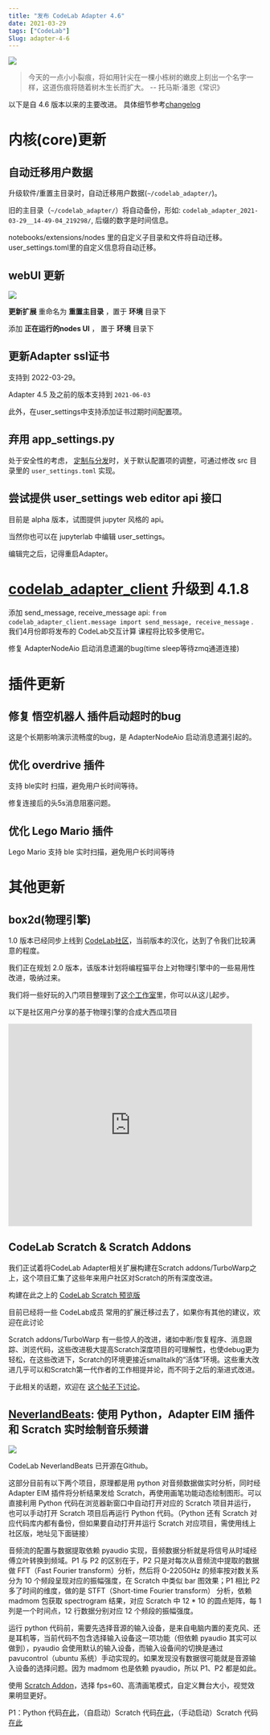 ```yaml
---
title: "发布 CodeLab Adapter 4.6"
date: 2021-03-29
tags: ["CodeLab"]
Slug: adapter-4-6
---
```


![](/img/0b6a24a5cb482dacb2cb7e6a405232cc.png)

>  今天的一点小小裂痕，将如用针尖在一棵小栋树的嫩皮上刻出一个名字一样，这道伤痕将随着树木生长而扩大。   -- 托马斯·潘恩《常识》

以下是自 4.6 版本以来的主要改进。 具体细节参考[changelog](https://adapter.codelab.club/changelog/)

<!--truncate-->

# 内核(core)更新

## 自动迁移用户数据
升级软件/重置主目录时，自动迁移用户数据(`~/codelab_adapter/`)。

旧的主目录（`~/codelab_adapter/`）将自动备份，形如: `codelab_adapter_2021-03-29__14-49-04_219298/`, 后缀的数字是时间信息。

notebooks/extensions/nodes 里的自定义子目录和文件将自动迁移。 user_settings.toml里的自定义信息将自动迁移。

## webUI 更新
![](/img/4a817b06c10ad79b1d3234ae6b19711b.png)

**更新扩展** 重命名为 **重置主目录** ，置于 **环境** 目录下


添加 **正在运行的nodes UI** ， 置于 **环境** 目录下

## 更新Adapter ssl证书
支持到 2022-03-29。

Adapter 4.5 及之前的版本支持到 `2021-06-03`

此外，在user_settings中支持添加证书过期时间配置项。


## 弃用 app_settings.py
处于安全性的考虑， [定制与分发](https://adapter.codelab.club/dev_guide/%E5%AE%9A%E5%88%B6%E4%B8%8E%E5%88%86%E5%8F%91/)时，关于默认配置项的调整，可通过修改 src 目录里的 `user_settings.toml` 实现。

## 尝试提供 user_settings web editor api 接口
目前是 alpha 版本，试图提供 jupyter 风格的 api。

当然你也可以在 jupyterlab 中编辑 user_settings。

编辑完之后，记得重启Adapter。

# [codelab_adapter_client](https://github.com/CodeLabClub/codelab_adapter_client_python) 升级到 4.1.8

添加 send_message, receive_message api: `from codelab_adapter_client.message import send_message, receive_message` . 我们4月份即将发布的 CodeLab交互计算 课程将比较多使用它。

修复 AdapterNodeAio 启动消息遗漏的bug(time sleep等待zmq通道连接)

# 插件更新
##  修复 悟空机器人 插件启动超时的bug
这是个长期影响演示流畅度的bug，是 AdapterNodeAio 启动消息遗漏引起的。

## 优化 overdrive 插件
支持 ble实时 扫描，避免用户长时间等待。

修复连接后的头5s消息阻塞问题。

## 优化 Lego Mario 插件
Lego Mario 支持 ble 实时扫描，避免用户长时间等待


# 其他更新

## box2d(物理引擎) 
1.0 版本已经同步上线到 [CodeLab社区](https://create.codelab.club/)，当前版本的汉化，达到了令我们比较满意的程度。

我们正在规划 2.0 版本，该版本计划将编程猫平台上对物理引擎中的一些易用性改进，吸纳过来。

我们将一些好玩的入门项目整理到了[这个工作室](https://create.codelab.club/studios/403/)里，你可以从这儿起步。

以下是社区用户分享的基于物理引擎的合成大西瓜项目

<iframe src="https://create.codelab.club/projects/9151/embed/" allowtransparency="true" width="485" height="402" frameborder="0" scrolling="no" allowfullscreen></iframe>

## CodeLab Scratch & Scratch Addons
我们正试着将CodeLab Adapter相关扩展构建在Scratch addons/TurboWarp之上，这个项目汇集了这些年来用户社区对Scratch的所有深度改进。

构建在此之上的 [CodeLab Scratch 预览版](https://addon.codelab.club/editor.html)

目前已经将一些 CodeLab成员 常用的扩展迁移过去了，如果你有其他的建议，欢迎在此讨论

Scratch addons/TurboWarp 有一些惊人的改进，诸如中断/恢复程序、消息跟踪、浏览代码，这些改进极大提高Scratch深度项目的可理解性，也使debug更为轻松，在这些改进下，Scratch的环境更接近smalltalk的“活体”环境。这些重大改进几乎可以和Scratch第一代作者的工作相提并论，而不同于之后的渐进式改进。

于此相关的话题，欢迎在 [这个帖子下讨论](https://discuss.codelab.club/t/topic/192)。

## [NeverlandBeats](https://github.com/CodeLabClub/NeverlandBeats): 使用 Python，Adapter EIM 插件和 Scratch 实时绘制音乐频谱

![](/img/cmap_thermal1.png)

CodeLab NeverlandBeats 已开源在Github。

这部分目前有以下两个项目，原理都是用 python 对音频数据做实时分析，同时经 Adapter EIM 插件将分析结果发给 Scratch，再使用画笔功能动态绘制图形。可以直接利用 Python 代码在浏览器新窗口中自动打开对应的 Scratch 项目并运行，也可以手动打开 Scratch 项目后再运行 Python 代码。（Python 还有 Scratch 对应代码库内都有备份，但如果要自动打开并运行 Scratch 对应项目，需使用线上社区版，地址见下面链接）

音频流的配置与数据提取依赖 pyaudio 实现，音频数据分析就是将信号从时域经傅立叶转换到频域。P1 与 P2 的区别在于，P2 只是对每次从音频流中提取的数据做 FFT（Fast Fourier transform）分析，然后将 0-22050Hz 的频率按对数关系分为 10 个频段呈现对应的振幅强度，在 Scratch 中类似 bar 图效果；P1 相比 P2 多了时间的维度，做的是 STFT（Short-time Fourier transform） 分析，依赖 madmom 包获取 spectrogram 结果，对应 Scratch 中 12 * 10 的圆点矩阵，每 1 列是一个时间点，12 行数据分别对应 12 个频段的振幅强度。

运行 python 代码前，需要先选择音源的输入设备，是来自电脑内置的麦克风、还是耳机等，当前代码不包含选择输入设备这一项功能（但依赖 pyaudio 其实可以做到），pyaudio 会使用默认的输入设备，而输入设备间的切换是通过 pavucontrol（ubuntu 系统）手动实现的。如果发现没有数据很可能就是音源输入设备的选择问题。因为 madmom 也是依赖 pyaudio，所以 P1、P2 都是如此。

使用 [Scratch Addon](https://addon.codelab.club/editor.html)，选择 fps=60、高清画笔模式，自定义舞台大小，视觉效果明显更好。

P1：Python 代码[在此](https://github.com/CodeLabClub/NeverlandBeats/blob/master/AA_madmomspectrogram.ipynb)，（自启动）Scratch 代码[在此](https://create.codelab.club/projects/9942/)，（手动启动）Scratch 代码[在此](https://create.codelab.club/projects/10022/)
